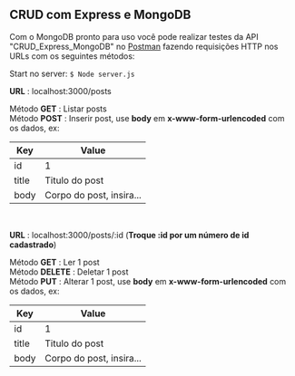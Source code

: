## CRUD com Express e MongoDB

Com o MongoDB pronto para uso você pode realizar testes da API "CRUD_Express_MongoDB" no [Postman](https://www.getpostman.com/downloads/) fazendo requisições HTTP nos URLs com os seguintes métodos:

Start no server: ``$ Node server.js``
<br>

**URL** : localhost:3000/posts <br>

Método **GET** : Listar posts <br>
Método **POST** : Inserir post, use __body__ em  __x-www-form-urlencoded__ com os dados, ex: <br>

Key  | Value
------------- | -------------
id  | 1
title  | Titulo do post 
body  | Corpo do post, insira... 
<br>

**URL** : localhost:3000/posts/:id (__Troque :id por um número de id cadastrado__)

Método **GET** : Ler 1 post <br>
Método **DELETE** : Deletar 1 post <br>
Método **PUT** : Alterar 1 post, use __body__ em  __x-www-form-urlencoded__ com os dados, ex:

Key  | Value
------------- | -------------
id  | 1
title  | Titulo do post 
body  | Corpo do post, insira... 
